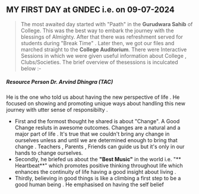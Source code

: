 ## **MY FIRST DAY at GNDEC i.e. on 09-07-2024**
> The most awaited day started with "Paath" in the **Gurudwara Sahib** of College. This was the best way to embark the journey with the blessings of Almighty. After that there was refreshment served for students during "Break Time" . Later then, we got our files and marched straight to the **College Auditorium**. There were Interactive Sessions in which we were given useful information about College , Clubs/Societies. The brief overview of thesessions is inculcated below :-
##### Resource Person Dr. Arvind Dhingra (TAC)
He is the one who told us about having the new perspective of life . He focused on showing and promoting unique ways about handling this new journey with utter sense of responsibilty .
 * First and the formost thought he shared is about "Change". A Good Change resluts in awesome outcomes. Changes are a natural and a major part of life . It's true that we couldn't bring any change in ourselves unless and until we are determined enough to bring that change . Teachers , Parents , Friends can guide us but it's only in our hands to change ourselves.
 * Secondly, he briefed us about the **"Best Music"** in the world i.e. "** Heartbeat**" which promotes positive thinking throughout life which enhances the continuity of life having a good insight about living .
 * Thirdly, believing in good things is like a climbing a first step to be a good human being . He emphasised on having  the self belief 

